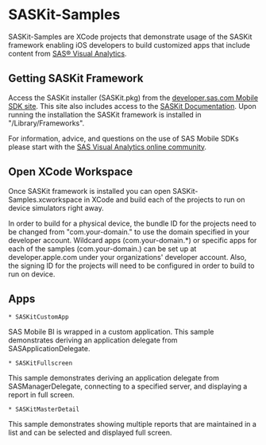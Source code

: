 #  SASKit-Samples
SASKit-Samples are XCode projects that demonstrate usage of the SASKit framework enabling iOS developers to build customized apps that include content from [SAS® Visual Analytics](https://www.sas.com/en_us/software/visual-analytics.html).


## Getting SASKit Framework
Access the SASKit installer (SASKit.pkg) from the [developer.sas.com Mobile SDK site](https://developer.sas.com/guides/mobile-sdk.html). This site also includes access to the [SASKit Documentation](https://developer.sas.com/sdk/mobile/iOS/doc/8.22/). Upon running the installation the SASKit framework is installed in "/Library/Frameworks".

For information, advice, and questions on the use of SAS Mobile SDKs please start with the [SAS Visual Analytics online community](https://communities.sas.com/Visual-Analytics).


## Open XCode Workspace
Once SASKit framework is installed you can open SASKit-Samples.xcworkspace in XCode and build each of the projects to run on device simulators right away.

In order to build for a physical device, the bundle ID for the projects need to be changed from "com.your-domain.<appname>" to use the domain specified in your developer account.  Wildcard apps (com.your-domain.*) or specific apps for each of the samples (com.your-domain.<appname>) can be set up at developer.apple.com under your organizations' developer account.  Also, the signing ID for the projects will need to be configured in order to build to run on device.


## Apps

    * SASKitCustomApp
SAS Mobile BI is wrapped in a custom application.  This sample demonstrates deriving an application delegate from SASApplicationDelegate.

    * SASKitFullscreen
This sample demonstrates deriving an application delegate from SASManagerDelegate, connecting to a specified server, and  displaying a report in full screen.

    * SASKitMasterDetail
This sample demonstrates showing multiple reports that are maintained in a list and can be selected and displayed full screen.
